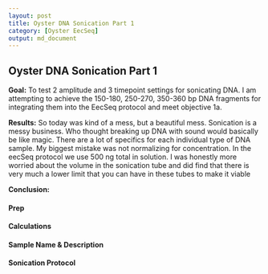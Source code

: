 ```yaml
---
layout: post
title: Oyster DNA Sonication Part 1
category: [Oyster EecSeq]
output: md_document
---
```


## Oyster DNA Sonication Part 1

**Goal:** To test 2 amplitude and 3 timepoint settings for sonicating DNA. I am attempting to achieve the 150-180, 250-270, 350-360 bp DNA fragments for integrating them into the EecSeq protocol and meet objective 1a.

**Results:** So today was kind of a mess, but a beautiful mess. Sonication is a messy business. Who thought breaking up DNA with sound would basically be like magic. There are a lot of specifics for each individual type of DNA sample. My biggest mistake was not normalizing for concentration. In the eecSeq protocol we use 500 ng total in solution. I was honestly more worried about the volume in the sonication tube and did find that there is very much a lower limit that you can have in these tubes to make it viable

**Conclusion:**

#### Prep

  
#### Calculations


#### Sample Name & Description


#### Sonication Protocol

